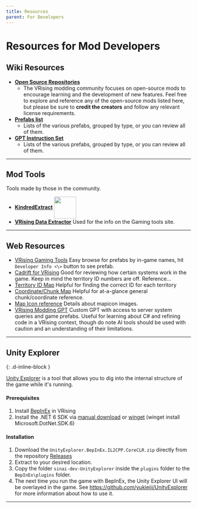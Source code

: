 ```yaml
---
title: Resources
parent: For Developers
---
```


# Resources for Mod Developers

## Wiki Resources

- [**Open Source Repositories**](https://wiki.vrisingmods.com/dev/open%20source.html)
  - The VRising modding community focuses on open-source mods to encourage learning and the development of new features. Feel free to explore and reference any of the open-source mods listed here, but please be sure to **credit the creators** and follow any relevant license requirements.
- [**Prefabs list**](https://wiki.vrisingmods.com/prefabs/)
  - Lists of the various prefabs, grouped by type, or you can review all of them.
- [**GPT Instruction Set**](https://wiki.vrisingmods.com/dev/gpt_instruction_set.md)
  - Lists of the various prefabs, grouped by type, or you can review all of them.
  
---

## Mod Tools

Tools made by those in the community.
- [**KindredExtract**](https://github.com/Odjit/KindredExtract) <img src="https://github.com/user-attachments/assets/a0e5a99d-af88-4d9d-9fee-84cc3978aeae" width="60" style="vertical-align: middle;" >
- [**VRising Data Extractor**](https://github.com/adainrivers/virising-data-extractor?tab=readme-ov-file) Used for the info on the Gaming tools site.
  
---

## Web Resources

- [VRising Gaming Tools](https://vrising.gaming.tools/) Easy browse for prefabs by in-game names, hit `Developer Info <\>` button to see prefab.
- [Cadrift for VRising](https://www.cadrift.net/v-rising/) Good for reviewing how certain systems work in the game. Keep in mind the territory ID numbers are off. Reference...
- [Territory ID Map](https://i.imgur.com/VkXoKwB.jpeg) Helpful for finding the correct ID for each territory
- [Coordinate/Chunk Map](https://i.imgur.com/UBmjxdG.jpeg) Helpful for at-a-glance general chunk/coordinate reference.
- [Map Icon reference](https://docs.google.com/spreadsheets/d/1FcbO8aMtH2FtSx-ntoMXjoyXhfGQkjnjzj1nkeR2Tk4/edit?gid=0#gid=0) Details about mapicon images.
- [VRising Modding GPT](https://chatgpt.com/g/g-XGdFZaBHL-c-rising) Custom GPT with access to server system queries and game prefabs. Useful for learning about C# and refining code in a VRising context, though do note AI tools should be used with caution and an understanding of their limitations. 

---

## Unity Explorer
{: .d-inline-block }

[Unity Explorer](https://github.com/yukieiji/UnityExplorer) is a tool that allows you to dig into the internal structure of the game while it's running.


#### Prerequisites
1. Install [BepInEx](https://thunderstore.io/c/v-rising/p/BepInEx/BepInExPack_V_Rising/) in VRising
2. Install the .NET 6 SDK via [manual download](https://dotnet.microsoft.com/en-us/download/dotnet/6.0) or [winget](https://learn.microsoft.com/en-us/dotnet/core/install/windows?tabs=net60) (winget install Microsoft.DotNet.SDK.6)

#### Installation
1. Download the `UnityExplorer.BepInEx.IL2CPP.CoreCLR.zip` directly from the repository [Releases](https://github.com/yukieiji/UnityExplorer/releases)
2. Extract to your desired location.
3. Copy the folder `sinai-dev-UnityExplorer` inside the `plugins` folder to the `BepInEx\plugins` folder.
4. The next time you run the game with BepInEx, the Unity Explorer UI will be overlayed in the game. See https://github.com/yukieiji/UnityExplorer for more information about how to use it.

---

